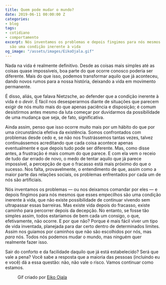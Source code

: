 ```yaml
---
title: Quem pode mudar o mundo?
date: 2019-06-11 00:00:00 Z
categories:
- blog
tags:
- cotidiano
- comportamento
excerpt: Nós inventamos os problemas e depois fingimos para nós mesmos que esses empecilhos
  são uma condição inerente à vida
og_image: "/assets/images/EikoOjala.gif"
---
```


Nada na vida é realmente definitivo. Desde as coisas mais simples até as coisas quase impossíveis, boa parte do que ocorre conosco poderia ser diferente. Mais do que isso, podemos transformar aquilo que já aconteceu, dando novos rumos para a nossa história, deixando a vida em movimento permanente.

É disso, aliás, que falava Nietzsche, ao defender que a condição inerente à vida é o _devir_. É fácil nos desesperarmos diante de situações que parecem exigir de nós muito mais do que apenas paciência e disposição; é comum desistirmos antes mesmo da luta começar por duvidarmos da possibilidade de uma mudança que seja, de fato, significativa.

Ainda assim, penso que isso ocorre muito mais por um hábito do que por uma circunstância efetiva da existência. Somos confrontados com problemas desde cedo e, se não nos frustrássemos tantas vezes, talvez continuássemos acreditando que cada coisa acontece apenas eventualmente e que depois tudo pode ser diferente. Mas, como disse antes, a frustração é mais comum do que parece. E com ela vem o receio de tudo dar errado de novo, o medo de tentar aquilo que já parece impossível, a percepção de que o fracasso está mais próximo do que o sucesso. Nos falta, provavelmente, o entendimento de que, assim como a maior parte das relações sociais, os problemas enfrentados por cada um de nós são artificiais. 

Nós inventamos os problemas — ou nos deixamos comandar por eles — e depois fingimos para nós mesmos que esses empecilhos são uma condição inerente à vida, que não existe possibilidade de continuar vivendo sem ultrapassar essas barreiras. Mas existe vida depois do fracasso, existe caminho para percorrer depois da decepção. No entanto, se fosse tão simples assim, todos estaríamos de bem cada um consigo, o que, efetivamente, não ocorre. E por que não? Porque é mais fácil viver um tipo de vida inventada, planejada para dar certo dentro de determinados limites. Assim nos guiamos por caminhos que não são escolhidos por nós, mas _para_ nós. Todos nós podemos mudar o mundo, mas ninguém quer realmente fazer isso. 

Sair do conforto e da facilidade daquilo que já está estabelecido? Será que vale a pena? Você sabe a resposta que a maioria das pessoas (incluindo eu e você) dá a essa questão: não, não vale o risco. Vamos continuar como estamos.

<figure style="" class="align-center">
  <img src="{{ site.url }}{{ site.baseurl }}/assets/images/EikoOjala.gif" alt="">
  <figcaption>Gif criado por <a href="https://www.behance.net/eiko">Eiko Ojala</a></figcaption>
</figure>
